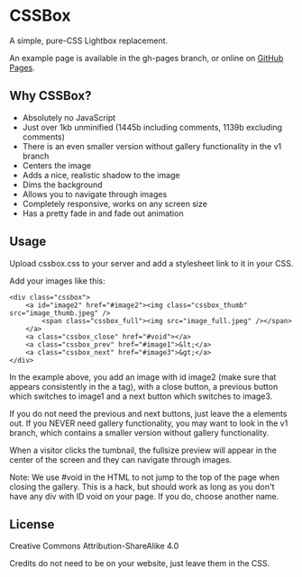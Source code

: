 # CSSBox
A simple, pure-CSS Lightbox replacement.

An example page is available in the gh-pages branch, or online on [GitHub Pages](https://thelastproject.github.io/CSSBox/).

## Why CSSBox?
* Absolutely no JavaScript
* Just over 1kb unminified (1445b including comments, 1139b excluding comments)
* There is an even smaller version without gallery functionality in the v1 branch
* Centers the image
* Adds a nice, realistic shadow to the image
* Dims the background
* Allows you to navigate through images
* Completely responsive, works on any screen size
* Has a pretty fade in and fade out animation

## Usage
Upload cssbox.css to your server and add a stylesheet link to it in your CSS.

Add your images like this:

    <div class="cssbox">
        <a id="image2" href="#image2"><img class="cssbox_thumb" src="image_thumb.jpeg" />
            <span class="cssbox_full"><img src="image_full.jpeg" /></span>
        </a>
        <a class="cssbox_close" href="#void"></a>
        <a class="cssbox_prev" href="#image1">&lt;</a>
        <a class="cssbox_next" href="#image3">&gt;</a>
    </div>

In the example above, you add an image with id image2 (make sure that appears
consistently in the a tag), with a close button, a previous button which
switches to image1 and a next button which switches to image3.

If you do not need the previous and next buttons, just leave the a elements
out. If you NEVER need gallery functionality, you may want to look in the v1
branch, which contains a smaller version without gallery functionality.

When a visitor clicks the tumbnail, the fullsize preview will appear in the
center of the screen and they can navigate through images.

Note: We use #void in the HTML to not jump to the top of the page when closing
the gallery. This is a hack, but should work as long as you don't have any div
with ID void on your page. If you do, choose another name.

## License
Creative Commons Attribution-ShareAlike 4.0

Credits do not need to be on your website, just leave them in the CSS.

